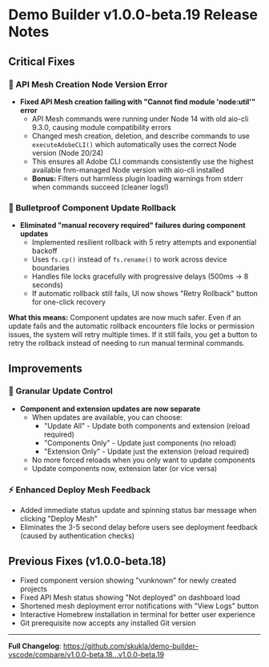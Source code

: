 # Demo Builder v1.0.0-beta.19 Release Notes

## Critical Fixes

### 🐛 API Mesh Creation Node Version Error
- **Fixed API Mesh creation failing with "Cannot find module 'node:util'" error**
  - API Mesh commands were running under Node 14 with old aio-cli 9.3.0, causing module compatibility errors
  - Changed mesh creation, deletion, and describe commands to use `executeAdobeCLI()` which automatically uses the correct Node version (Node 20/24)
  - This ensures all Adobe CLI commands consistently use the highest available fnm-managed Node version with aio-cli installed
  - **Bonus:** Filters out harmless plugin loading warnings from stderr when commands succeed (cleaner logs!)

### 🔄 Bulletproof Component Update Rollback
- **Eliminated "manual recovery required" failures during component updates**
  - Implemented resilient rollback with 5 retry attempts and exponential backoff
  - Uses `fs.cp()` instead of `fs.rename()` to work across device boundaries
  - Handles file locks gracefully with progressive delays (500ms → 8 seconds)
  - If automatic rollback still fails, UI now shows "Retry Rollback" button for one-click recovery
  
**What this means:** Component updates are now much safer. Even if an update fails and the automatic rollback encounters file locks or permission issues, the system will retry multiple times. If it still fails, you get a button to retry the rollback instead of needing to run manual terminal commands.

## Improvements

### 🎯 Granular Update Control
- **Component and extension updates are now separate**
  - When updates are available, you can choose:
    - "Update All" - Update both components and extension (reload required)
    - "Components Only" - Update just components (no reload)
    - "Extension Only" - Update just the extension (reload required)
  - No more forced reloads when you only want to update components
  - Update components now, extension later (or vice versa)

### ⚡ Enhanced Deploy Mesh Feedback
- Added immediate status update and spinning status bar message when clicking "Deploy Mesh"
- Eliminates the 3-5 second delay before users see deployment feedback (caused by authentication checks)

## Previous Fixes (v1.0.0-beta.18)
- Fixed component version showing "vunknown" for newly created projects
- Fixed API Mesh status showing "Not deployed" on dashboard load
- Shortened mesh deployment error notifications with "View Logs" button
- Interactive Homebrew installation in terminal for better user experience
- Git prerequisite now accepts any installed Git version

---

**Full Changelog**: https://github.com/skukla/demo-builder-vscode/compare/v1.0.0-beta.18...v1.0.0-beta.19

